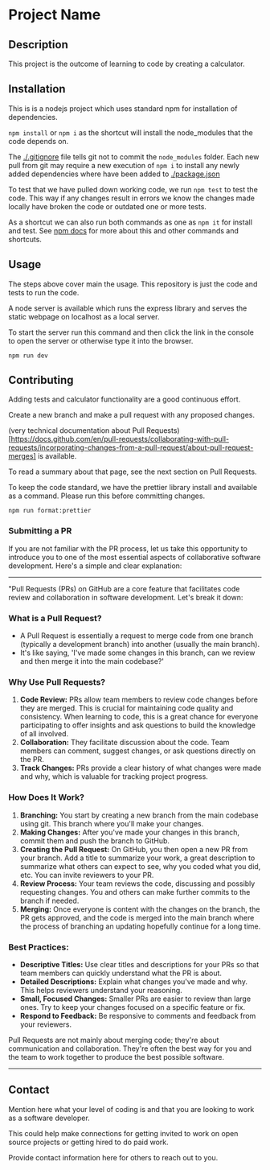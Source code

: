 # Project Name

## Description

This project is the outcome of learning to code by creating a calculator.

## Installation

This is is a nodejs project which uses standard npm for installation of dependencies.

`npm install` or `npm i` as the shortcut will install the node_modules that the code depends on.

The [./.gitignore](./.gitignore) file tells git not to commit the `node_modules` folder. Each new pull from git may require a new execution of `npm i` to install any newly added dependencies where have been added to [./package.json](./package.json)

To test that we have pulled down working code, we run `npm test` to test the code. This way if any changes result in errors we know the changes made locally have broken the code or outdated one or more tests.

As a shortcut we can also run both commands as one as `npm it` for install and test. See [npm docs](https://docs.npmjs.com/cli/v10/commands/npm-install-test) for more about this and other commands and shortcuts.

## Usage

The steps above cover main the usage. This repository is just the code and tests to run the code.

A node server is available which runs the express library and serves the static webpage on localhost as a local server.

To start the server run this command and then click the link in the console to open the server or otherwise type it into the browser.

`npm run dev`

## Contributing

Adding tests and calculator functionality are a good continuous effort.

Create a new branch and make a pull request with any proposed changes.

(very technical documentation about Pull Requests)[https://docs.github.com/en/pull-requests/collaborating-with-pull-requests/incorporating-changes-from-a-pull-request/about-pull-request-merges] is available.

To read a summary about that page, see the next section on Pull Requests.

To keep the code standard, we have the prettier library install and available as a command. Please run this before committing changes.

`npm run format:prettier`

### Submitting a PR

If you are not familiar with the PR process, let us take this opportunity to introduce you to one of the most essential aspects of collaborative software development. Here's a simple and clear explanation:

---

"Pull Requests (PRs) on GitHub are a core feature that facilitates code review and collaboration in software development. Let's break it down:

### What is a Pull Request?

- A Pull Request is essentially a request to merge code from one branch (typically a development branch) into another (usually the main branch).
- It's like saying, 'I've made some changes in this branch, can we review and then merge it into the main codebase?'

### Why Use Pull Requests?

1. **Code Review:** PRs allow team members to review code changes before they are merged. This is crucial for maintaining code quality and consistency. When learning to code, this is a great chance for everyone participating to offer insights and ask questions to build the knowledge of all involved.
2. **Collaboration:** They facilitate discussion about the code. Team members can comment, suggest changes, or ask questions directly on the PR.
3. **Track Changes:** PRs provide a clear history of what changes were made and why, which is valuable for tracking project progress.

### How Does It Work?

1. **Branching:** You start by creating a new branch from the main codebase using git. This branch where you'll make your changes.
2. **Making Changes:** After you've made your changes in this branch, commit them and push the branch to GitHub.
3. **Creating the Pull Request:** On GitHub, you then open a new PR from your branch. Add a title to summarize your work, a great description to summarize what others can expect to see, why you coded what you did, etc. You can invite reviewers to your PR.
4. **Review Process:** Your team reviews the code, discussing and possibly requesting changes. You and others can make further commits to the branch if needed.
5. **Merging:** Once everyone is content with the changes on the branch, the PR gets approved, and the code is merged into the main branch where the process of branching an updating hopefully continue for a long time.

### Best Practices:

- **Descriptive Titles:** Use clear titles and descriptions for your PRs so that team members can quickly understand what the PR is about.
- **Detailed Descriptions:** Explain what changes you've made and why. This helps reviewers understand your reasoning.
- **Small, Focused Changes:** Smaller PRs are easier to review than large ones. Try to keep your changes focused on a specific feature or fix.
- **Respond to Feedback:** Be responsive to comments and feedback from your reviewers.

Pull Requests are not mainly about merging code; they're about communication and collaboration. They're often the best way for you and the team to work together to produce the best possible software.

---

## Contact

Mention here what your level of coding is and that you are looking to work as a software developer.

This could help make connections for getting invited to work on open source projects or getting hired to do paid work.

Provide contact information here for others to reach out to you.
